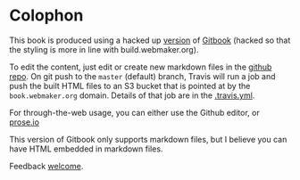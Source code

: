 # Colophon

This book is produced using a hacked up [version](https://github.com/davidascher/gitbook/tree/webmaker-styling) of [Gitbook](https://github.com/GitbookIO/gitbook) (hacked so that the styling is more in line with build.webmaker.org).

To edit the content, just edit or create new markdown files in the [github repo](https://github.com/MozillaFoundation/book.webmaker.org/).  On git push to the `master` (default) branch, Travis will run a job and push the built HTML files to an S3 bucket that is pointed at by the `book.webmaker.org` domain.  Details of that job are in the [.travis.yml](https://github.com/MozillaFoundation/book.webmaker.org/blob/master/.travis.yml).

For through-the-web usage, you can either use the Github editor, or [prose.io](http://prose.io/#MozillaFoundation/book.webmaker.org)

This version of Gitbook only supports markdown files, but I believe you can have HTML embedded in markdown files.

Feedback [welcome](https://github.com/MozillaFoundation/book.webmaker.org/issues/).